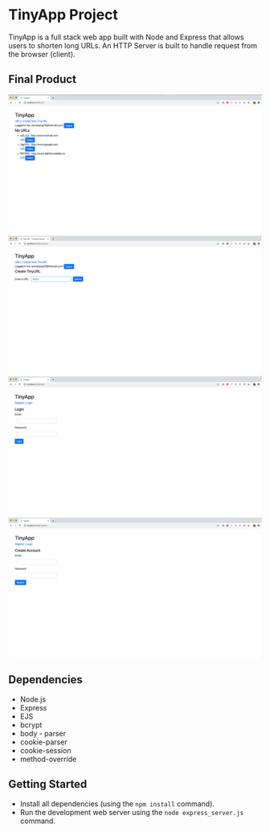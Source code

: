 # TinyApp Project

TinyApp is a full stack web app built with Node and Express that allows users to shorten long URLs. An HTTP Server is built to handle request from the browser (client).

## Final Product
!["Screenshot of url page"](https://github.com/RachelTWQ/TinyApp/blob/master/urls-page.png)
!["Screenshot of create new create new urls page"](https://github.com/RachelTWQ/TinyApp/blob/master/create-new-urls-page.png)
!["Screenshot of login page"](https://github.com/RachelTWQ/TinyApp/blob/master/login-page.png)
!["Screenshot of register page"](https://github.com/RachelTWQ/TinyApp/blob/master/register-page.png)

## Dependencies

- Node.js
- Express
- EJS
- bcrypt
- body - parser
- cookie-parser
- cookie-session
- method-override

## Getting Started

- Install all dependencies (using the `npm install` command).
- Run the development web server using the `node express_server.js` command.